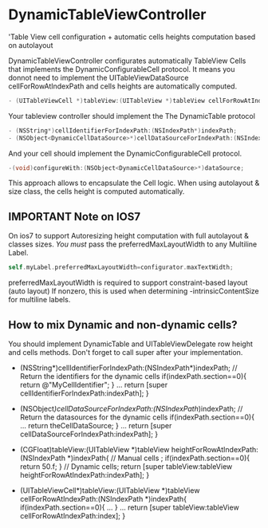 # DynamicTableViewController
'Table View cell configuration + automatic cells heights computation based on autolayout

DynamicTableViewController configurates automatically TableView Cells that implements the DynamicConfigurableCell protocol.
It means you donnot need to implement the UITableViewDataSource cellForRowAtIndexPath and cells heights are automatically computed. 
``` objective-c
- (UITableViewCell *)tableView:(UITableView *)tableView cellForRowAtIndexPath:(NSIndexPath *)indexPath
```
Your tableview controller should implement the The DynamicTable protocol

``` objective-c
- (NSString*)cellIdentifierForIndexPath:(NSIndexPath*)indexPath;
- (NSObject<DynamicCellDataSource>*)cellDataSourceForIndexPath:(NSIndexPath*)indexPath;
 ```
And your cell should implement the DynamicConfigurableCell protocol.
``` objective-c
-(void)configureWith:(NSObject<DynamicCellDataSource>*)dataSource;
```
This approach allows to encapsulate the Cell logic.
When using autolayout & size class, the cells height is computed automatically.
 
## IMPORTANT Note on IOS7 

On ios7 to support Autoresizing height computation with full autolayout & classes sizes.
*You must* pass the preferredMaxLayoutWidth to any Multiline Label.
``` objective-c
self.myLabel.preferredMaxLayoutWidth=configurator.maxTextWidth;
```
preferredMaxLayoutWidth is required to support constraint-based layout (auto layout)
If nonzero, this is used when determining -intrinsicContentSize for multiline labels.

## How to mix Dynamic and non-dynamic cells?
 
 You should implement DynamicTable and  UITableViewDelegate row height and cells methods.
 Don't forget to call super after your implementation.
 
 - (NSString*)cellIdentifierForIndexPath:(NSIndexPath*)indexPath;
 	// Return the identifiers for the dynamic cells
 	if(indexPath.section==0){
 		return @"MyCellIdentifier";
 	}
 	...
 	return [super  cellIdentifierForIndexPath:indexPath];
 }
 
 - (NSObject<DynamicCellDataSource>*)cellDataSourceForIndexPath:(NSIndexPath*)indexPath;
		 // Return the datasources for the dynamic cells
		 if(indexPath.section==0){
			 ...
 			return theCellDataSource;
 			}
 		...
 		return [super  cellDataSourceForIndexPath:indexPath]; 
 }
 
 - (CGFloat)tableView:(UITableView *)tableView heightForRowAtIndexPath:(NSIndexPath *)indexPath{
 		// Manual cells ;
 		if(indexPath.section==0){
 			return 50.f;
		}
 		// Dynamic cells;
 		return [super tableView:tableView heightForRowAtIndexPath:indexPath];
 }
 
 - (UITableViewCell*)tableView:(UITableView *)tableView cellForRowAtIndexPath:(NSIndexPath *)indexPath{
 		if(indexPath.section==0){
 			...
 		}
 		...
 		return [super tableView:tableView cellForRowAtIndexPath:index];
 }
 
 
 
